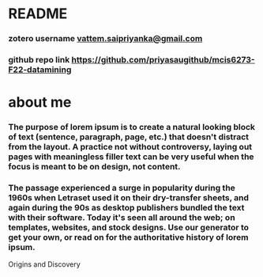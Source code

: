 # README
### zotero username vattem.saipriyanka@gmail.com
### github repo link https://github.com/priyasaugithub/mcis6273-F22-datamining

# about me
### The purpose of lorem ipsum is to create a natural looking block of text (sentence, paragraph, page, etc.) that doesn't distract from the layout. A practice not without controversy, laying out pages with meaningless filler text can be very useful when the focus is meant to be on design, not content. 

### The passage experienced a surge in popularity during the 1960s when Letraset used it on their dry-transfer sheets, and again during the 90s as desktop publishers bundled the text with their software. Today it's seen all around the web; on templates, websites, and stock designs. Use our generator to get your own, or read on for the authoritative history of lorem ipsum.
Origins and Discovery 
